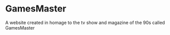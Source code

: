 # GamesMaster
A website created in homage to the tv show and magazine of the 90s called GamesMaster 
